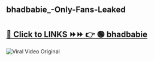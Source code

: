 
 ## bhadbabie_-Only-Fans-Leaked

# <h2><a href="https://clipsfans.com/bhadbabie_&ref=git">🔗 Click to LINKS ⏩⏩ 👉 🟢 bhadbabie  </a></h2>

<a href="https://clipsfans.com/bhadbabie_&ref=git" rel="nofollow" data-target="animated-image.originalLink"><img src="https://i.ibb.co.com/xMMVF88/686577567.gif" alt="Viral Video Original" style="max-width: 100%; display: inline-block;" data-target="animated-image.originalImage"></a>
